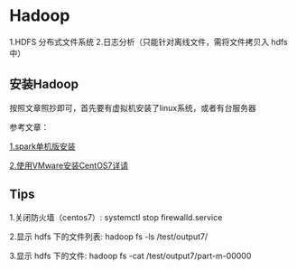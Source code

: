 # Hadoop #
1.HDFS 分布式文件系统  2.日志分析（只能针对离线文件，需将文件拷贝入 hdfs中）  

## 安装Hadoop ##
按照文章照抄即可，首先要有虚拟机安装了linux系统，或者有台服务器

参考文章： 

 [1.spark单机版安装](https://www.cnblogs.com/luo-mao/p/5941708.html)  
 
[2.使用VMware安装CentOS7详请](https://blog.csdn.net/hui_2016/article/details/68927487)

## Tips ##  
1.关闭防火墙（centos7）:
systemctl stop firewalld.service

2.显示 hdfs 下的文件列表:
hadoop fs -ls /test/output7/

3.显示 hdfs 下的文件:
hadoop fs  -cat /test/output7/part-m-00000
